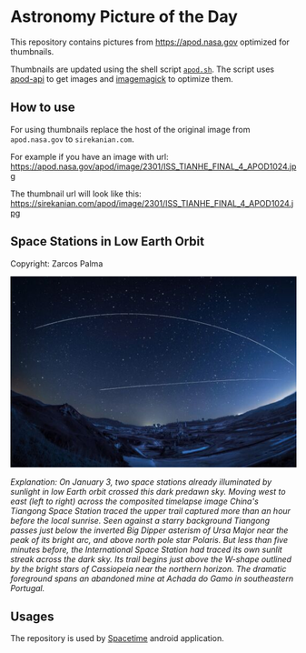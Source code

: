 # Astronomy Picture of the Day

This repository contains pictures from https://apod.nasa.gov optimized for thumbnails.

Thumbnails are updated using the shell script [`apod.sh`](apod.sh). The script
uses [apod-api](https://github.com/nasa/apod-api) to get images and [imagemagick](https://imagemagick.org) to
optimize them.

## How to use

For using thumbnails replace the host of the original image from `apod.nasa.gov` to `sirekanian.com`.

For example if you have an image with url:<br>
https://apod.nasa.gov/apod/image/2301/ISS_TIANHE_FINAL_4_APOD1024.jpg

The thumbnail url will look like this:<br>
https://sirekanian.com/apod/image/2301/ISS_TIANHE_FINAL_4_APOD1024.jpg

## Space Stations in Low Earth Orbit

Copyright: Zarcos Palma

[![the picture of the day][1]][2]

_Explanation: On January 3, two space stations already illuminated by sunlight in low Earth orbit crossed this dark predawn sky. Moving west to east (left to right) across the composited timelapse image China's Tiangong Space Station traced the upper trail captured more than an hour before the local sunrise. Seen against a starry background Tiangong passes just below the inverted Big Dipper asterism of Ursa Major near the peak of its bright arc, and above north pole star Polaris. But less than five minutes before, the International Space Station had traced its own sunlit streak across the dark sky. Its trail begins just above the W-shape outlined by the bright stars of Cassiopeia near the northern horizon. The dramatic foreground spans an abandoned mine at Achada do Gamo in southeastern Portugal._

## Usages

The repository is used by [Spacetime][3] android application.

[1]: image/2301/ISS_TIANHE_FINAL_4_APOD1024.jpg

[2]: https://apod.nasa.gov/apod/image/2301/ISS_TIANHE_FINAL_4_APOD1024.jpg

[3]: https://github.com/sirekanian/spacetime
